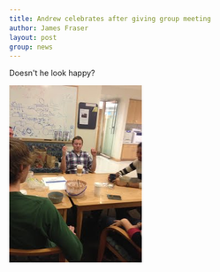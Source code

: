 ```yaml
---
title: Andrew celebrates after giving group meeting
author: James Fraser
layout: post
group: news
---
```

Doesn't he look happy?

 <img src="/static/img/news/andrew-group.jpg" alt="rahel" class="img-responsive">
